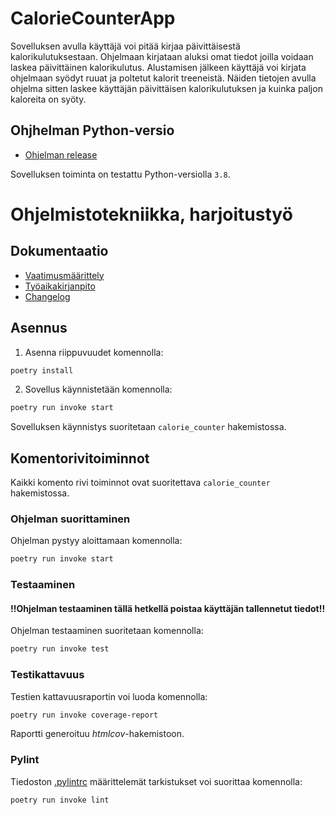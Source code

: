 
# CalorieCounterApp

Sovelluksen avulla käyttäjä voi pitää kirjaa päivittäisestä kalorikulutuksestaan. Ohjelmaan kirjataan aluksi omat tiedot joilla voidaan laskea päivittäinen kalorikulutus. Alustamisen jälkeen käyttäjä voi kirjata ohjelmaan syödyt ruuat ja poltetut kalorit treeneistä. Näiden tietojen avulla ohjelma sitten laskee käyttäjän päivittäisen kalorikulutuksen ja kuinka paljon kaloreita on syöty.

## Ohjhelman Python-versio

- [Ohjelman release](https://github.com/Owlaboy/ot-harjoitustyo/releases/tag/viikko5)

Sovelluksen toiminta on testattu Python-versiolla `3.8`.

# Ohjelmistotekniikka, harjoitustyö
## Dokumentaatio
- [Vaatimusmäärittely](calorie_counter/dokumentaatio/vaatimusmaarittely.md)
- [Työaikakirjanpito](calorie_counter/dokumentaatio/tuntikirjanpito.md)
- [Changelog](calorie_counter/dokumentaatio/changelog.md)

## Asennus

1. Asenna riippuvuudet komennolla:

```bash
poetry install
```

2. Sovellus käynnistetään komennolla:

```bash
poetry run invoke start
```
Sovelluksen käynnistys suoritetaan `calorie_counter` hakemistossa.

## Komentorivitoiminnot

Kaikki komento rivi toiminnot ovat suoritettava `calorie_counter` hakemistossa.

### Ohjelman suorittaminen

Ohjelman pystyy aloittamaan komennolla:

```bash
poetry run invoke start
```

### Testaaminen

#### !!Ohjelman testaaminen tällä hetkellä poistaa käyttäjän tallennetut tiedot!!

Ohjelman testaaminen suoritetaan komennolla:

```bash
poetry run invoke test
```

### Testikattavuus

Testien kattavuusraportin voi luoda komennolla:

```bash
poetry run invoke coverage-report
```

Raportti generoituu _htmlcov_-hakemistoon.

### Pylint

Tiedoston [.pylintrc](./.pylintrc) määrittelemät tarkistukset voi suorittaa komennolla:

```bash
poetry run invoke lint
```
